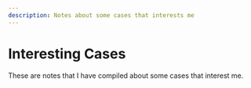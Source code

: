 ```yaml
---
description: Notes about some cases that interests me
---
```


# Interesting Cases

These are notes that I have compiled about some cases that interest me.
